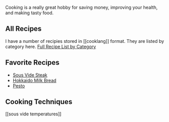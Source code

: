 Cooking is a really great hobby for saving money, improving your health, and making tasty food.

## All Recipes
I have a number of recipies stored in [[cooklang]] format. They are listed by category here.
[Full Recipe List by Category](/recipes/)

## Favorite Recipes
- [Sous Vide Steak](/recipes/sous-vide-steak/)
- [Hokkaido Milk Bread](/recipes/milk-bread/)
- [Pesto](/recipes/pesto/)

## Cooking Techniques
[[sous vide temperatures]]